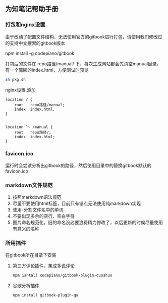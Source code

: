 ## 为知笔记帮助手册

### 打包和nginx设置

由于改动了配置文件结构，无法使用官方的gitbook进行打包，请使用我们修改过的支持中文搜索的gitbook版本

npm install -g codepiano/gitbook

打包后的文件在 repo路径/manual/ 下，每次生成网站都会先清空manual目录，有一个简陋的index.html，方便测试时预览

```bash
sh pkg.sh
```

nginx设置,添加

```
location / {
    root   repo路径/manual;
    index  index.html;
}


location ^~ /manual {
    root   repo路径/;
    index  index.html;
}

```
### favicon.ico

运行时会尝试分析出gitbook的路径，然后使用目录中的替换gitbook默认的favicon.ico

### markdown文件规范

1. 按照markdown语法规范
1. 尽量不要使用html标签，目前只有锚点无法使用纯markdown实现
1. 使用-分割文件名中的单词
1. 不要出现多余的空行、空白字符
1. 图片命名规范化，旧的命名没必要浪费精力修改了，以后更新的时候尽量使用有意义的名称

### 所用插件

在gitbook所在目录下安装

1. 第三方评论插件，集成多说评论
    ```bash
    npm isntall codepiano/gitbook-plugin-duoshuo
    ```
 
1. 谷歌分析插件
    ```bash
    npm install gitbook-plugin-ga
    ```

